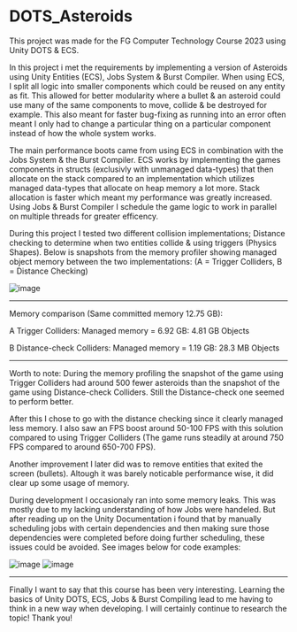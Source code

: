 # DOTS_Asteroids
 
This project was made for the FG Computer Technology Course 2023 using Unity DOTS & ECS.

In this project i met the requirements by implementing a version of Asteroids using Unity Entities (ECS), Jobs System & Burst Compiler. When using ECS, I split all logic into smaller components which could be reused on any entity as fit. This allowed for better modularity where a bullet & an asteroid could use many of the same components to move, collide & be destroyed for example. This also meant for faster bug-fixing as running into an error often meant I only had to change a particular thing on a particular component instead of how the whole system works.

The main performance boots came from using ECS in combination with the Jobs System & the Burst Compiler. ECS works by implementing the games components in structs (exclusivly with unmanaged data-types) that then allocate on the stack compared to an implementation which utilizes managed data-types that allocate on heap memory a lot more. Stack allocation is faster which meant my performance was greatly increased. Using Jobs & Burst Compiler I schedule the game logic to work in parallel on multiple threads for greater efficency.

During this project I tested two different collision implementations; Distance checking to determine when two entities collide & using triggers (Physics Shapes). Below is snapshots from the memory profiler showing managed object memory between the two implementations:
(A = Trigger Colliders, B = Distance Checking)

![image](https://github.com/Calle1122/DOTS_SpaceShooter/assets/60339644/d26fff51-00a1-428e-8581-c79e7b5a7e0a)

---------------------------------------------------------------

Memory comparison (Same committed memory 12.75 GB):

A
Trigger Colliders:
Managed memory = 6.92 GB: 4.81 GB Objects

B
Distance-check Colliders:
Managed memory = 1.19 GB: 28.3 MB Objects

---------------------------------------------------------------
Worth to note:
During the memory profiling the snapshot of the game using Trigger Colliders had around 500 fewer asteroids than the snapshot of the game using Distance-check Colliders. Still the Distance-check one seemed to perform better.

After this I chose to go with the distance checking since it clearly managed less memory. I also saw an FPS boost around 50-100 FPS with this solution compared to using Trigger Colliders (The game runs steadily at around 750 FPS compared to around 650-700 FPS).

Another improvement I later did was to remove entities that exited the screen (bullets). Altough it was barely noticable performance wise, it did clear up some usage of memory.

During development I occasionaly ran into some memory leaks. This was mostly due to my lacking understanding of how Jobs were handeled. But after reading up on the Unity Documentation i found that by manually scheduling jobs with certain dependencies and then making sure those dependencies were completed before doing further scheduling, these issues could be avoided. See images below for code examples:

![image](https://github.com/Calle1122/DOTS_SpaceShooter/assets/60339644/7202f5f4-39ff-4c51-8a56-6bcaae18abfc)
![image](https://github.com/Calle1122/DOTS_SpaceShooter/assets/60339644/ca217751-6f52-4122-973b-4715555eeb69)

---------------------------------------------------------------

Finally I want to say that this course has been very interesting. Learning the basics of Unity DOTS, ECS, Jobs & Burst Compiling lead to me having to think in a new way when developing. I will certainly continue to research the topic!
Thank you!
